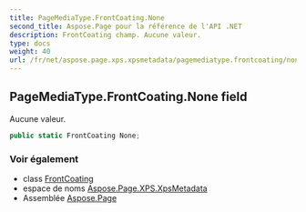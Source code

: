 ```yaml
---
title: PageMediaType.FrontCoating.None
second_title: Aspose.Page pour la référence de l'API .NET
description: FrontCoating champ. Aucune valeur.
type: docs
weight: 40
url: /fr/net/aspose.page.xps.xpsmetadata/pagemediatype.frontcoating/none/
---
```

## PageMediaType.FrontCoating.None field

Aucune valeur.

```csharp
public static FrontCoating None;
```

### Voir également

* class [FrontCoating](../)
* espace de noms [Aspose.Page.XPS.XpsMetadata](../../pagemediatype.frontcoating/)
* Assemblée [Aspose.Page](../../../)


